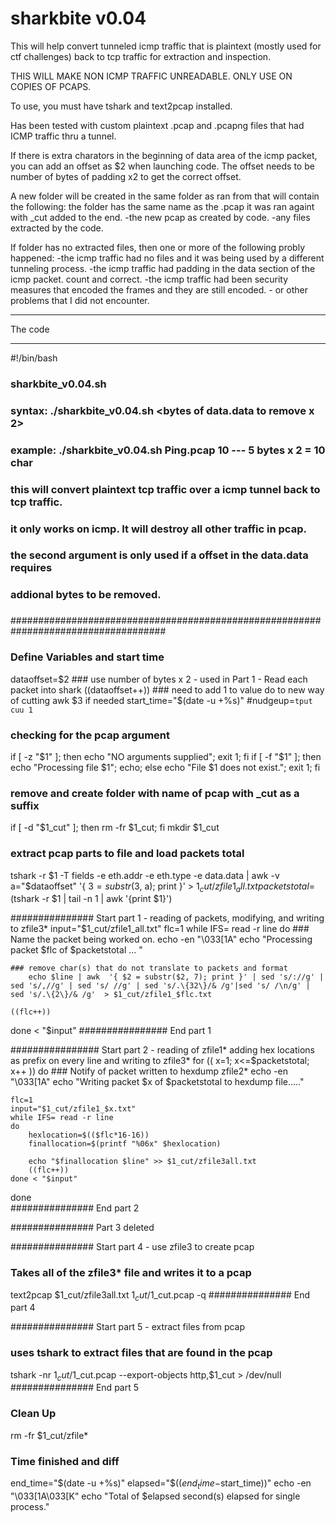 # sharkbite v0.04
This will help convert tunneled icmp traffic that is plaintext (mostly used for ctf challenges) back to tcp traffic for extraction and inspection.

THIS WILL MAKE NON ICMP TRAFFIC UNREADABLE.  ONLY USE ON COPIES OF PCAPS.

To use, you must have tshark and text2pcap installed.

Has been tested with custom plaintext .pcap and .pcapng files that had ICMP traffic thru a tunnel.

If there is extra charators in the beginning of data area of the icmp packet, you can add an offset as $2 when launching code.
  The offset needs to be number of bytes of padding x2 to get the correct offset.
  
A new folder will be created in the same folder as ran from that will contain the following:
    the folder has the same name as the .pcap it was ran againt with _cut added to the end.
      -the new pcap as created by code.
      -any files extracted by the code.
  
  If folder has no extracted files, then one or more of the following probly happened:
    -the icmp traffic had no files and it was being used by a different tunneling process.
    -the icmp traffic had padding in the data section of the icmp packet.  count and correct.
    -the icmp traffic had been security measures that encoded the frames and they are still encoded.
    - or other problems that I did not encounter.

********************************************************************************************************************
The code
********************************************************************************************************************

#!/bin/bash
### 
### sharkbite_v0.04.sh
###
### syntax:		./sharkbite_v0.04.sh <pcap file> <bytes of data.data to remove x 2>
###	example:	./sharkbite_v0.04.sh Ping.pcap 10 --- 5 bytes x 2 = 10 char
###
### this will convert plaintext tcp traffic over a icmp tunnel back to tcp traffic.
### it only works on icmp.  It will destroy all other traffic in pcap.
### the second argument is only used if a offset in the data.data requires
### addional bytes to be removed.
### 
####################################################################################

### Define Variables and start time
dataoffset=$2		### use number of bytes x 2 - used in Part 1 - Read each packet into shark
((dataoffset++))	### need to add 1 to value do to new way of cutting awk $3 if needed
start_time="$(date -u +%s)"
#nudgeup=`tput cuu 1`

### checking for the pcap argument
if [ -z "$1" ]; then echo "NO arguments supplied"; exit 1; fi
if [ -f "$1" ]; then echo "Processing file $1"; echo; else echo "File $1 does not exist."; exit 1; fi

### remove and create folder with name of pcap with _cut as a suffix
if [ -d "$1_cut" ]; then rm -fr $1_cut; fi
mkdir $1_cut

### extract pcap parts to file and load packets total
tshark -r $1 -T fields -e eth.addr -e eth.type -e data.data | awk -v a="$dataoffset" '{ $3 = substr($3, a); print }' > $1_cut/zfile1_all.txt
packetstotal=$(tshark -r $1 | tail -n 1 | awk '{print $1}')

############### Start part 1 - reading of packets, modifying, and writing to zfile3*
input="$1_cut/zfile1_all.txt"
flc=1
while IFS= read -r line
do
	### Name the packet being worked on.
	echo -en "\033[1A"
	echo "Processing packet  $flc  of  $packetstotal  ...   "

	### remove char(s) that do not translate to packets and format
		echo $line | awk  '{ $2 = substr($2, 7); print }' | sed 's/://g' | sed 's/,//g' | sed 's/ //g' | sed 's/.\{32\}/& /g'|sed 's/ /\n/g' | sed 's/.\{2\}/& /g'  > $1_cut/zfile1_$flc.txt
	
	((flc++))
done < "$input"
################ End part 1

################ Start part 2 - reading of zfile1* adding hex locations as prefix on every line and writing to zfile3*
for (( x=1; x<=$packetstotal; x++ ))
do 
	### Notify of packet written to hexdump zfile2*
	echo -en "\033[1A"
	echo "Writing packet     $x  of    $packetstotal  to hexdump file....."
		
	flc=1
	input="$1_cut/zfile1_$x.txt"
	while IFS= read -r line
	do
		hexlocation=$(($flc*16-16))
		finallocation=$(printf "%06x" $hexlocation)
		
		echo "$finallocation $line" >> $1_cut/zfile3all.txt
		((flc++))
	done < "$input"
done	
############### End part 2

############### Part 3 deleted

############### Start part 4 - use zfile3 to create pcap
### Takes all of the zfile3* file and writes it to a pcap
text2pcap $1_cut/zfile3all.txt $1_cut/$1_cut.pcap -q
############### End part 4

############### Start part 5 - extract files from pcap
### uses tshark to extract files that are found in the pcap
tshark -nr $1_cut/$1_cut.pcap --export-objects http,$1_cut > /dev/null
############### End part 5

### Clean Up
rm -fr $1_cut/zfile*

### Time finished and diff
end_time="$(date -u +%s)"
elapsed="$(($end_time-$start_time))"
echo -en "\033[1A\033[K"
echo "Total of $elapsed second(s) elapsed for single process."
